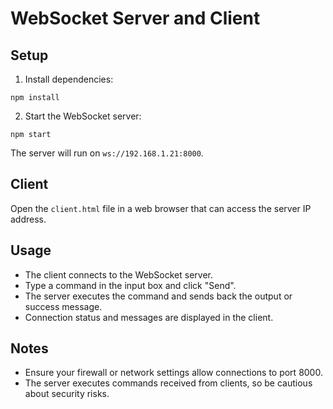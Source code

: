 # WebSocket Server and Client

## Setup

1. Install dependencies:
```
npm install
```

2. Start the WebSocket server:
```
npm start
```
The server will run on `ws://192.168.1.21:8000`.

## Client

Open the `client.html` file in a web browser that can access the server IP address.

## Usage

- The client connects to the WebSocket server.
- Type a command in the input box and click "Send".
- The server executes the command and sends back the output or success message.
- Connection status and messages are displayed in the client.

## Notes

- Ensure your firewall or network settings allow connections to port 8000.
- The server executes commands received from clients, so be cautious about security risks.
